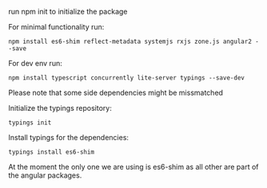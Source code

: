 run npm init to initialize the package

For minimal functionality run: 

```shell
npm install es6-shim reflect-metadata systemjs rxjs zone.js angular2 --save 
```


For dev env run: 

```shell
npm install typescript concurrently lite-server typings --save-dev 
```

Please note that some side dependencies might be missmatched


Initialize the typings repository:

```shell
typings init
```

Install typings for the dependencies:

```shell
typings install es6-shim
```

At the moment the only one we are using is es6-shim as all other are part of the angular packages.